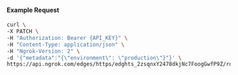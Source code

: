 <!-- Code generated for API Clients. DO NOT EDIT. -->

#### Example Request

```bash
curl \
-X PATCH \
-H "Authorization: Bearer {API_KEY}" \
-H "Content-Type: application/json" \
-H "Ngrok-Version: 2" \
-d '{"metadata":"{\"environment\": \"production\"}"}' \
https://api.ngrok.com/edges/https/edghts_2zsqnxY2478dkjNc7FoogGwfP9Z/routes/edghtsrt_2zsqnv7peu1UJjvJBlcgPz1At97
```
